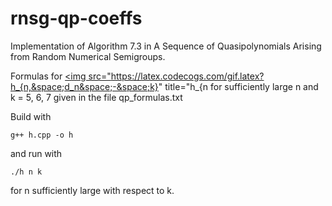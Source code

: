 # rnsg-qp-coeffs
Implementation of Algorithm 7.3 in A Sequence of Quasipolynomials Arising from Random Numerical Semigroups.

Formulas for <a href="https://www.codecogs.com/eqnedit.php?latex=h_{n,&space;d_n&space;-&space;k}" target="_blank"><img src="https://latex.codecogs.com/gif.latex?h_{n,&space;d_n&space;-&space;k}" title="h_{n for sufficiently large n and k = 5, 6, 7 given in the file qp_formulas.txt

Build with 

`g++ h.cpp -o h`

and run with

`./h n k`

for n sufficiently large with respect to k.
